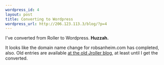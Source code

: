 ```yaml
--- 
wordpress_id: 4
layout: post
title: Converting to Wordpress
wordpress_url: http://206.123.113.3/blog/?p=4
---
```

I've converted from Roller to Wordpress.  <strong>Huzzah.</strong>

It looks like the domain name change for robsanheim.com has completed, also.  Old entries are available <a href="http://www.jroller.com/page/rob">at the old Jroller blog</a>, at least until I get the converted.
